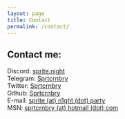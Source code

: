 ```yaml
---
layout: page
title: Contact
permalink: /contact/
---
```


## Contact me:
Discord: [sprite.night](302644264876113920)  
Telegram: [Sprtcrnbry](https://t.me/Sprtcrnbry)  
Twitter: [Sprtcrnbry](https://twitter.com/Sprtcrnbry)  
Github: [Sprtcrnbry](https://github.com/Sprtcrnbry)  
E-mail: [sprite (at) n1ght (dot) party](mailto:sprite@gn1ght.party)  
MSN: [sprtcrnbry (at) hotmail (dot) com](https://escargot.chat)
